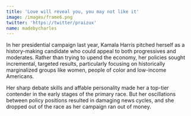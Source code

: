 ```yaml
---
title: 'Love will reveal you, you may not like it'
image: /images/frame6.png
twitter: 'https://twitter/praizux'
name: madebycharles
---
```


In her presidential campaign last year, Kamala Harris pitched herself as a history-making candidate who could appeal to both progressives and moderates. Rather than trying to upend the economy, her policies sought incremental, targeted results, particularly focusing on historically marginalized groups like women, people of color and low-income Americans.

Her sharp debate skills and affable personality made her a top-tier contender in the early stages of the primary race. But her oscillations between policy positions resulted in damaging news cycles, and she dropped out of the race as her campaign ran out of money.
